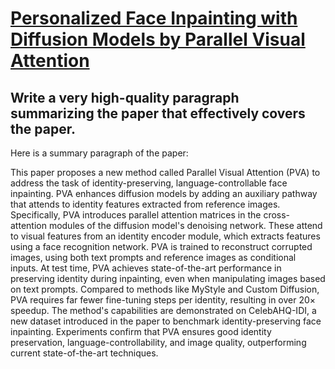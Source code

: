 # [Personalized Face Inpainting with Diffusion Models by Parallel Visual   Attention](https://arxiv.org/abs/2312.03556)

## Write a very high-quality paragraph summarizing the paper that effectively covers the paper.

 Here is a summary paragraph of the paper:

This paper proposes a new method called Parallel Visual Attention (PVA) to address the task of identity-preserving, language-controllable face inpainting. PVA enhances diffusion models by adding an auxiliary pathway that attends to identity features extracted from reference images. Specifically, PVA introduces parallel attention matrices in the cross-attention modules of the diffusion model's denoising network. These attend to visual features from an identity encoder module, which extracts features using a face recognition network. PVA is trained to reconstruct corrupted images, using both text prompts and reference images as conditional inputs. At test time, PVA achieves state-of-the-art performance in preserving identity during inpainting, even when manipulating images based on text prompts. Compared to methods like MyStyle and Custom Diffusion, PVA requires far fewer fine-tuning steps per identity, resulting in over 20× speedup. The method's capabilities are demonstrated on CelebAHQ-IDI, a new dataset introduced in the paper to benchmark identity-preserving face inpainting. Experiments confirm that PVA ensures good identity preservation, language-controllability, and image quality, outperforming current state-of-the-art techniques.
